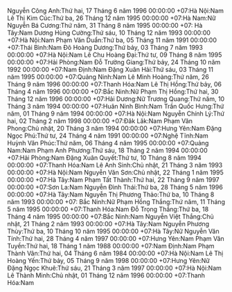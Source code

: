 Nguyễn Công Anh:Thứ hai, 17 Tháng 6 năm 1996 00:00:00 +07:Hà Nội:Nam
Lê Thị Kim Cúc:Thứ ba, 26 Tháng 12 năm 1995 00:00:00 +07:Hà Nam:Nữ
Nguyễn Bá Cương:Thứ năm, 31 Tháng 8 năm 1995 00:00:00 +07: Hà Tây:Nam
Dương Hùng Cường:Thứ sáu, 10 Tháng 12 năm 1993 00:00:00 +07:Hà Nội:Nam
Phạm Văn Duẩn:Thứ ba, 05 Tháng 11 năm 1991 00:00:00 +07:Thái Bình:Nam
Đõ Hoàng Dương:Thứ bảy, 03 Tháng 7 năm 1993 00:00:00 +07:Hà Nội:Nam
Lê Chu Hoàng Đại:Thứ tư, 09 Tháng 8 năm 1995 00:00:00 +07:Hải Phòng:Nam
Đỗ Trường Giang:Thứ bảy, 24 Tháng 10 năm 1992 00:00:00 +07:Nam Định:Nam
Đặng Xuân Hải:Thứ sáu, 03 Tháng 11 năm 1995 00:00:00 +07:Quảng Ninh:Nam
Lê Minh Hoàng:Thứ năm, 26 Tháng 9 năm 1996 00:00:00 +07:Thanh Hóa:Nam
Lê Thị Hồng:Thứ bảy, 06 Tháng 4 năm 1996 00:00:00 +07:Bắc Ninh:Nữ
Phạm Thị Hồng:Thứ hai, 30 Tháng 12 năm 1996 00:00:00 +07:Hải Dương:Nữ
Trương Quang:Thứ năm, 10 Tháng 3 năm 1994 00:00:00 +07:Huân Ninh Bình:Nam
Trần Quốc Hưng:Thứ năm, 01 Tháng 9 năm 1994 00:00:00 +07:Hà Nội:Nam
Nguyễn Chính Lý:Thứ hai, 02 Tháng 2 năm 1998 00:00:00 +07:Đăk Lăk:Nam
Phạm Văn Phong:Chủ nhật, 20 Tháng 3 năm 1994 00:00:00 +07:Hưng Yên:Nam
Đặng Ngọc Phú:Thứ tư, 24 Tháng 4 năm 1991 00:00:00 +07:Nghệ Tĩnh:Nam
Huỳnh Văn Phúc:Thứ năm, 06 Tháng 4 năm 1995 00:00:00 +07:Quảng Nam:Nam
Phạm Anh Phương:Thứ sáu, 18 Tháng 2 năm 1994 00:00:00 +07:Hải Phòng:Nam
Đặng Xuân Quyết:Thứ tư, 10 Tháng 8 năm 1994 00:00:00 +07:Thanh Hóa:Nam
Lê Anh Sinh:Chủ nhật, 21 Tháng 3 năm 1993 00:00:00 +07:Hà Nội:Nam
Nguyễn Văn Sơn:Chủ nhật, 22 Tháng 1 năm 1995 00:00:00 +07:Hà Tây:Nam
Phạm Tất Thành:Thứ hai, 22 Tháng 9 năm 1997 00:00:00 +07:Sơn La:Nam
Nguyễn Đình Thái:Thứ ba, 28 Tháng 5 năm 1996 00:00:00 +07:Hà Tây:Nam
Nguyễn Thị Phương Thảo:Thứ ba, 10 Tháng 8 năm 1993 00:00:00 +07: Bắc Ninh:Nữ
Phạm Hồng Thắng:Thứ năm, 11 Tháng 5 năm 1995 00:00:00 +07:Thanh Hóa:Nam
Đỗ Trọng Thắng:Thứ ba, 18 Tháng 4 năm 1995 00:00:00 +07:Bắc Ninh:Nam
Nguyễn Việt Thắng:Chủ nhật, 21 Tháng 2 năm 1993 00:00:00 +07:Hà Tây:Nam
Nguyễn Phương Thùy:Thứ ba, 10 Tháng 10 năm 1995 00:00:00 +07:Hà Tây:Nữ
Nguyễn Văn Tính:Thứ hai, 28 Tháng 4 năm 1997 00:00:00 +07:Hưng Yên:Nam
Phạm Văn Tuyền:Thứ hai, 18 Tháng 1 năm 1988 00:00:00 +07:Nam Định:Nam
Phạm Thành Vân:Thứ hai, 04 Tháng 6 năm 1984 00:00:00 +07:Hà Nội:Nam
Lê Thị Hoàng Yến:Thứ bảy, 05 Tháng 9 năm 1998 00:00:00 +07:Hưng Yên:Nữ
Đặng Ngọc Khuê:Thứ sáu, 21 Tháng 3 năm 1997 00:00:00 +07:Hà Nội:Nam
Lê Thành Minh:Chủ nhật, 01 Tháng 12 năm 1996 00:00:00 +07:Thanh Hóa:Nam





















